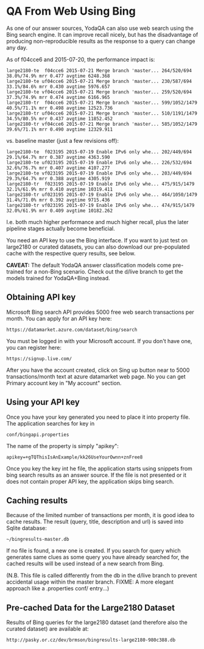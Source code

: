QA From Web Using Bing
======================

As one of our answer sources, YodaQA can also use web search using the Bing
search engine.  It can improve recall nicely, but has the disadvantage of
producing non-reproducible results as the response to a query can change
any day.

As of f04cce6 and 2015-07-20, the performance impact is:

	large2180-te  f04cce6 2015-07-21 Merge branch 'master... 264/520/694 38.0%/74.9% mrr 0.477 avgtime 6248.368
	large2180-te uf04cce6 2015-07-21 Merge branch 'master... 230/587/694 33.1%/84.6% mrr 0.430 avgtime 5976.657
	large2180-te vf04cce6 2015-07-21 Merge branch 'master... 259/520/694 37.3%/74.9% mrr 0.474 avgtime 6166.965
	large2180-tr  f04cce6 2015-07-21 Merge branch 'master... 599/1052/1479 40.5%/71.1% mrr 0.498 avgtime 12523.736
	large2180-tr uf04cce6 2015-07-21 Merge branch 'master... 510/1191/1479 34.5%/80.5% mrr 0.437 avgtime 11852.452
	large2180-tr vf04cce6 2015-07-21 Merge branch 'master... 585/1052/1479 39.6%/71.1% mrr 0.490 avgtime 12329.911

vs. baseline master (just a few revisions off):

	large2180-te  f023195 2015-07-19 Enable IPv6 only whe... 202/449/694 29.1%/64.7% mrr 0.387 avgtime 4363.590
	large2180-te uf023195 2015-07-19 Enable IPv6 only whe... 226/532/694 32.6%/76.7% mrr 0.407 avgtime 4107.277
	large2180-te vf023195 2015-07-19 Enable IPv6 only whe... 203/449/694 29.3%/64.7% mrr 0.388 avgtime 4305.919
	large2180-tr  f023195 2015-07-19 Enable IPv6 only whe... 475/915/1479 32.1%/61.9% mrr 0.410 avgtime 10319.411
	large2180-tr uf023195 2015-07-19 Enable IPv6 only whe... 464/1050/1479 31.4%/71.0% mrr 0.392 avgtime 9715.436
	large2180-tr vf023195 2015-07-19 Enable IPv6 only whe... 474/915/1479 32.0%/61.9% mrr 0.409 avgtime 10182.262

I.e. both much higher performance and much higher recall, plus the
later pipeline stages actually become beneficial.

You need an API key to use the Bing interface.  If you want to just
test on large2180 or curated datasets, you can also download our
pre-populated cache with the respective query results, see below.

**CAVEAT:**  The default YodaQA answer classification models come
pre-trained for a non-Bing scenario.  Check out the d/live branch
to get the models trained for YodaQA+Bing instead.

Obtaining API key
-----------------

Microsoft Bing search API provides 5000 free web search transactions per month.
You can apply for an API key here:

    https://datamarket.azure.com/dataset/bing/search

You must be logged in with your Microsoft account. If you don't have one, you can register here:

    https://signup.live.com/

After you have the account created, click on Sing up button near to 5000 transactions/month text at azure datamarket web page.
No you can get Primary account key in "My account" section.

Using your API key
------------------

Once you have your key generated you need to place it into property file. The application searches for key in

    conf/bingapi.properties

The name of the property is simply "apikey":

	apikey=+gTQThisIsAnExample/kk26UseYourOwnn+znFree8

Once you key the key int he file, the application starts using snippets
from bing search results as an answer source. If the file is not presented or it does not contain proper API key,
the application skips bing search.

Caching results
---------------

Because of the limited number of transactions per month, it is good idea to cache results.
The result (query, title, description and url) is saved into Sqlite database:

	~/bingresults-master.db

If no file is found, a new one is created. If you search for query which generates same clues
as some query you have already searched for, the cached results will be used instead of a new search from Bing.

(N.B. This file is called differently from the db in the d/live branch to
prevent accidental usage within the master branch.  FIXME: A more elegant
approach like a .properties conf/ entry...)

Pre-cached Data for the Large2180 Dataset
-----------------------------------------

Results of Bing queries for the large2180 dataset (and therefore also the
curated dataset) are available at:

	http://pasky.or.cz/dev/brmson/bingresults-large2180-980c388.db
